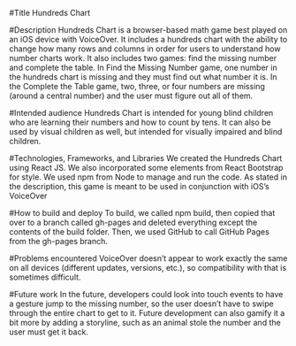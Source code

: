 #Title
Hundreds Chart 

#Description
Hundreds Chart is a browser-based math game best played on an iOS device with VoiceOver. It  includes a hundreds chart with the ability to change how many rows and columns in order for users to understand how number charts work. It also includes two games: find the missing number and complete the table. In Find the Missing Number game, one number in the hundreds chart is missing and they must find out what number it is. In the Complete the Table game, two, three, or four numbers are missing (around a central number) and the user must figure out all of them.

#Intended audience
Hundreds Chart is intended for young blind children who are learning their numbers and how to count by tens. It can also be used by visual children as well, but intended for visually impaired and blind children. 

#Technologies, Frameworks, and Libraries
We created the Hundreds Chart using React JS. We also incorporated some elements from React Bootstrap for style. We used npm from Node to manage and run the code. As stated in the description, this game is meant to be used in conjunction with iOS’s VoiceOver

#How to build and deploy 
To build, we called npm build, then copied that over to a branch called gh-pages and deleted everything except the contents of the build folder. Then, we used GitHub to call GitHub Pages from the gh-pages branch.

#Problems encountered 
VoiceOver doesn’t appear to work exactly the same on all devices (different updates, versions, etc.), so compatibility with that is sometimes difficult. 

#Future work 
In the future, developers could look into touch events to have a gesture jump to the missing number, so the user doesn’t have to swipe through the entire chart to get to it. Future development can also gamify it a bit more by adding a storyline, such as an animal stole the number and the user must get it back. 
